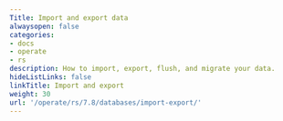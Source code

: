 ```yaml
---
Title: Import and export data
alwaysopen: false
categories:
- docs
- operate
- rs
description: How to import, export, flush, and migrate your data.
hideListLinks: false
linkTitle: Import and export
weight: 30
url: '/operate/rs/7.8/databases/import-export/'
---
```

